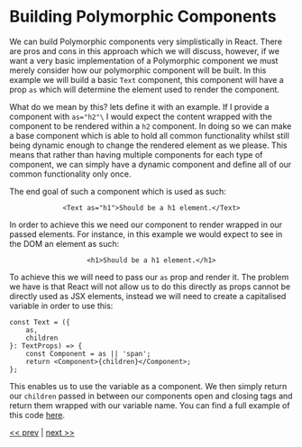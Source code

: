 # Building Polymorphic Components

We can build Polymorphic components very simplistically in React.
There are pros and cons in this approach which we will discuss, however, if we want a very basic implementation of a Polymorphic component we must merely consider how our polymorphic component will be built. In this example we will build a basic ```Text``` component, this component will have a prop ```as``` which will determine the element used to render the component.

What do we mean by this? lets define it with an example. If I provide a component with ```as="h2"\``` I would expect the content wrapped with the component to be rendered within a ```h2``` component. In doing so we can make a base component which is able to hold all common functionality whilst still being dynamic enough to change the rendered element as we please. This means that rather than having multiple components for each type of component, we can simply have a dynamic component and define all of our common functionality only once.

The end goal of such a component which is used as such:

<div align="center">

```
<Text as="h1">Should be a h1 element.</Text>
```

</div>


In order to achieve this we need our component to render wrapped in our passed elements. For instance, in this example we would expect to see in the DOM an element as such:

<div align="center">

```
<h1>Should be a h1 element.</h1>
```

</div>

To achieve this we will need to pass our ```as``` prop and render it. The problem we have is that React will not allow us to do this directly as props cannot be directly used as JSX elements, instead we will need to create a capitalised variable in order to use this:

```
const Text = ({
    as,
    children
}: TextProps) => {
    const Component = as || 'span';
    return <Component>{children}</Component>;
};
```

This enables us to use the variable as a component. We then simply return our ```children``` passed in between our components open and closing tags and return them wrapped with our variable name. You can find a full example of this code [here](https://github.com/LukeMcCann/FirstPolymorphicComponent/blob/first-polymorphic-component/src/App/Text/Text.tsx).



[<< prev](./1_introduction.md) | [next >>]()
